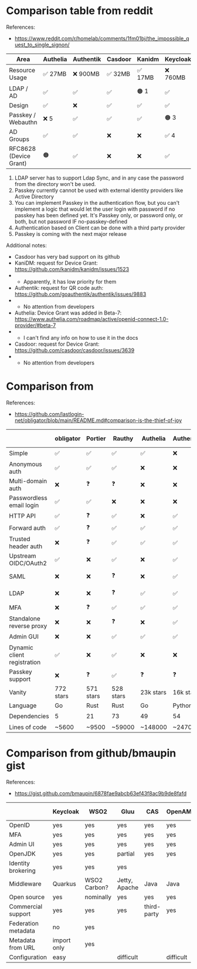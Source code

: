 
# Comparison table from reddit

References:
- https://www.reddit.com/r/homelab/comments/1fm01bj/the_impossible_quest_to_single_signon/

| Area                   | Authelia | Authentik | Casdoor  | Kanidm  | Keycloak  | Zitadel  |
| ---------------------- | -------- | --------- | -------- | ------- | --------- | -------- |
| Resource Usage         | ✅ 27MB | ❌ 900MB  | ✅ 32MB | ✅ 17MB | ❌ 760MB | 🟠 124MB |
| LDAP / AD              | ✅      | ✅        | ✅      | 🟠 1    | ✅       | 🟠 2     |
| Design                 | ✅      | ❌        | ✅      | ✅      | ✅       | ✅       |
| Passkey / Webauthn     | ❌ 5    | ✅        | ✅      | ✅      | 🟠 3     | 🟠 2     |
| AD Groups              | ✅      | ✅        | ❌      | ❌      | ✅ 4     | ✅       |
| RFC8628 (Device Grant) | 🟠      | ✅        | ❌      | ❌      | ✅       | ✅       |

1. LDAP server has to support Ldap Sync, and in any case the password from the directory won't be used.
2. Passkey currently cannot be used with external identity providers like Active Directory
3. You can implement Passkey in the authentication flow,
   but you can't implement a logic that would let the user login 
   with password if no passkey has been defined yet.
   It's Passkey only, or password only, or both, but not password IF no-passkey-defined
4. Authentication based on Client can be done with a third party provider
5. Passkey is coming with the next major release

Additional notes:
- Casdoor has very bad support on its github
- KaniDM: request for Device Grant: https://github.com/kanidm/kanidm/issues/1523
- - Apparently, it has low priority for them
- Authentik: request for QR code auth: https://github.com/goauthentik/authentik/issues/9883
- - No attention from developers
- Authelia: Device Grant was added in Beta-7: https://www.authelia.com/roadmap/active/openid-connect-1.0-provider/#beta-7
- - I can't find any info on how to use it in the docs
- Casdoor: request for Device Grant: https://github.com/casdoor/casdoor/issues/3639
- - No attention from developers

# Comparison from 

References:
- https://github.com/lastlogin-net/obligator/blob/main/README.md#comparison-is-the-thief-of-joy

|                             | obligator | Portier   | Rauthy | Authelia    | Authentik | KeyCloak   | Vouch     | oauth2-proxy | Dex       | Ory Stack    | Zitadel  | Casdoor    | Kanidm    |
| --------------------------- | --------- | --------- | ------ | ----------- | --------- | ---------- | --------- | ------------ | --------- | ------------ | -------- | ---------- | --------- |
| Simple                      | ✅        | ✅       | ✅       | ✅       | ❌        | ❌        | ❓        | ❓           | ❓         | ❌          | ❌       | ❓         | ❓        |
| Anonymous auth              | ✅        | ✅       | ✅       | ❌       | ❌        | ❌        | ❌       | ❌          | ❌         | ❌          | ❌       | ❌        | ❌        |
| Multi-domain auth           | ❌        | ❓        | ❓        | ❌       | ❌       | ❌         | ❌       | ❌          | ❓         | ❌          | ❓        | ❓         | ❌        |
| Passwordless email login    | ✅        | ✅       | ❌       | ❌       | ❌        | ❌        | ❌       | ❌          | ❌         | ✅          | ❌       | ❓         | ❌        |
| HTTP API                    | ✅        | ❓        | ✅       | ❌       | ✅        | ✅        | ❌       | ❌          | ✅         | ✅         | ✅        | ❓         | ✅        |
| Forward auth                | ✅        | ❓        | ✅       | ✅       | ✅        | ✅        | ✅       | ✅          | ❓         | ✅          | ❓         | ❓        | ❌        |
| Trusted header auth         | ❌        | ❓        | ✅       | ✅       | ✅        | ❌        | ❌       | ❌          | ❓         | ✅          | ❓         | ❓        | ✅        |
| Upstream OIDC/OAuth2        | ✅        | ❌       | ✅       | ❌       | ✅        | ✅        | ✅       | ✅          | ✅        | ✅           | ✅       | ❓         | ❌        |
| SAML                        | ❌        | ❌       | ❓        | ❌       | ✅        | ✅        | ❌       | ❌          | ✅        | Needs coding | ✅        | ❓         | ❌        |
| LDAP                        | ❌        | ❌       | ❓        | ✅       | ✅        | ✅        | ❌       | ❌          | ✅        | Needs coding | ✅        | ❓         | ✅        |
| MFA                         | ❌        | ❓        | ✅       | ✅       | ✅        | ✅        | ❌       | ❌          | ❓         | ✅          | ✅        | ❓         | ✅        |
| Standalone reverse proxy    | ❌        | ❌       | ❓        | ❌       | ✅        | ✅        | ❌       | ✅          | ❌        | ✅          | ❓         | ❓         | ❌        |
| Admin GUI                   | ❌        | ❌       | ✅       | ✅       | ✅        | ✅        | ❌       | ❌          | ❓         | ✅          | ✅        | ❓         | ❌        |
| Dynamic client registration | ✅        | ❌       | ✅       | ❌       | ❌        | ❓         | ❌       | ❌          | ❌        | ✅          | ❌        | ❓         | ❌        |
| Passkey support             | ❌        | ❓        | ✅       | ❓        | ❓         | ❓        | ❓        | ❓           | ❓         | ❓           | ❓        | ❓         | ✅        |
| Vanity                      | 772 stars | 571 stars | 528 stars | 23k stars | 16k stars | 26k stars | 3k stars | 11k stars    | 9.8k stars | 16k stars    | 10k stars | 11k stars | 3.3k stars |
| Language                    | Go        | Rust      | Rust      | Go        | Python    | Java      | Go       | Go           | Go         | Go           | Go        | Go        | Rust       |
| Dependencies                | 5         | 21        | 73        | 49        | 54        | ❓        | 16       | 36           | 36         | 58           | 81        | 68        | 116        |
| Lines of code               | ~5600     | ~9500     | ~59000    | ~148000   | ~247000   | ~869000   | ~5500    | ~54000       | ~63500     | ~330000      | ~603000   | ~113000   | ~239000    |

# Comparison from github/bmaupin gist

References:
- https://gist.github.com/bmaupin/6878fae9abcb63ef43f8ac9b9de8fafd

|                     | Keycloak    | WSO2         | Gluu          | CAS         | OpenAM    | Shibboleth IdP | ZITADEL     | Authentik | Authelia | lemonldap-ng       | logto   |
| --------            | --------    | --------     | --------      | --------    | --------  |--------------- | --------    | --------- | -------- | ------------       | ------  |
| OpenID              | yes         | yes          | yes           | yes         | yes       | yes            | yes         | yes       | yes      | yes                | yes     |
| MFA                 | yes         | yes          | yes           | yes         | yes       | yes            | yes         | yes       | yes      | yes                | yes     |
| Admin UI            | yes         | yes          | yes           | yes         | yes       | no             | yes         | Yes       |          | yes                | yes     |
| OpenJDK             | yes         | yes          | partial       | yes         | yes       | partial        |             |           |          |                    |         |
| Identity brokering  | yes         | yes          | yes           |             |           |                | yes         |           |          | yes                | yes     |
| Middleware          | Quarkus     | WSO2 Carbon? | Jetty, Apache | Java        | Java      | Jetty, Tomcat  | CockroachDB |           |          | Apache, Nginx, PHP | Express |
| Open source         | yes         | nominally    | yes           | yes         | yes       | yes            | yes         | yes       | yes      | yes                | yes     |
| Commercial support  | yes         | yes          | yes           | third-party | yes       | third-party    | yes         | yes       |          | yes                | yes     |
| Federation metadata | no          | yes          |               |             |           | yes            | no          |           |          | yes                | yes     |
| Metadata from URL   | import only | yes          |               |             |           | yes            | yes         |           |          | yes                | yes     |
| Configuration       | easy        |              | difficult     |             | difficult | easy/medium    |             |           |          | easy/medium        | easy    | 
